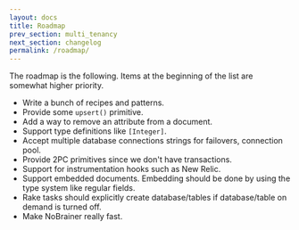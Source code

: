 ```yaml
---
layout: docs
title: Roadmap
prev_section: multi_tenancy
next_section: changelog
permalink: /roadmap/
---
```


The roadmap is the following. Items at the beginning of the list are somewhat higher priority.

* Write a bunch of recipes and patterns.
* Provide some `upsert()` primitive.
* Add a way to remove an attribute from a document.
* Support type definitions like `[Integer]`.
* Accept multiple database connections strings for failovers, connection pool.
* Provide 2PC primitives since we don't have transactions.
* Support for instrumentation hooks such as New Relic.
* Support embedded documents. Embedding should be done by using the type system like regular fields.
* Rake tasks should explicitly create database/tables if database/table on demand is turned off.
* Make NoBrainer really fast.
